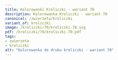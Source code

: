 ```yaml
---
title: Kolorowanki Króliczki - wariant 70
description: Kolorowanka Kroliczki - wariant 70
canonical: /zwierzeta/kroliczki
variant_of: kroliczki
image: /kroliczki/70/kroliczki-70.svg
pdf: /kroliczki/70/kroliczki-70.pdf
tags:
- zwierzeta
- kroliczki
alt: "Kolorowanka do druku kroliczki - wariant 70"
---
```

